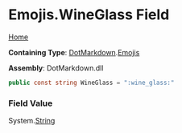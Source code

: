 # Emojis\.WineGlass Field

[Home](../../../README.md)

**Containing Type**: [DotMarkdown](../../README.md)\.[Emojis](../README.md)

**Assembly**: DotMarkdown\.dll

```csharp
public const string WineGlass = ":wine_glass:"
```

### Field Value

System\.[String](https://docs.microsoft.com/en-us/dotnet/api/system.string)